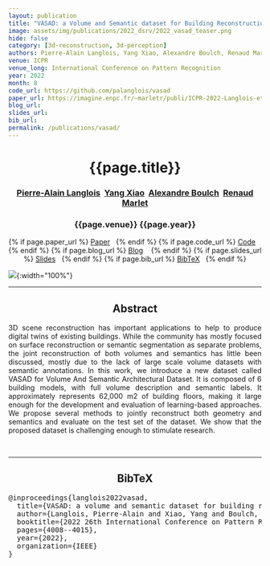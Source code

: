 ```yaml
---
layout: publication
title: "VASAD: a Volume and Semantic dataset for Building Reconstruction from Point Clouds"
image: assets/img/publications/2022_dsrv/2022_vasad_teaser.png
hide: false
category: [3d-reconstruction, 3d-perception]
authors: Pierre-Alain Langlois, Yang Xiao, Alexandre Boulch, Renaud Marlet
venue: ICPR
venue_long: International Conference on Pattern Recognition
year: 2022
month: 8
code_url: https://github.com/palanglois/vasad
paper_url: https://imagine.enpc.fr/~marletr/publi/ICPR-2022-Langlois-et-al.pdf
blog_url:
slides_url:
bib_url:
permalink: /publications/vasad/
---
```


<h1 align="center"> {{page.title}} </h1>
<h3 align="center">  <a href="https://palanglois.github.io/">Pierre-Alain Langlois</a>&nbsp;&nbsp;<a href="https://youngxiao13.github.io/">Yang Xiao</a>&nbsp;&nbsp;<a href="https://boulch.eu/">Alexandre Boulch</a>&nbsp;&nbsp;<a href="http://imagine.enpc.fr/~marletr/">Renaud Marlet</a></h3>


<h3 align="center"> {{page.venue}} {{page.year}} </h3>

<div align="center">
  <p>
    {% if page.paper_url %}
    <a href="{{ page.paper_url }}"><i class="far fa-file-pdf"></i> Paper</a>&nbsp;&nbsp;
    {% endif %}
    {% if page.code_url %}
    <a href="{{ page.code_url }}"><i class="fab fa-github"></i> Code</a> &nbsp;&nbsp;
    {% endif %}
    {% if page.blog_url %}
    <a href="{{ page.blog_url }}"><i class="fab fa-blogger"></i> Blog</a> &nbsp;&nbsp;
    {% endif %}
    {% if page.slides_url %}
    <a href="{{ page.slides_url }}"><i class="far fa-file-pdf"></i> Slides</a>&nbsp;&nbsp;
    {% endif %}
    {% if page.bib_url %}
    <a href="{{ page.bib_url}}"><i class="far fa-file-alt"></i> BibTeX</a>&nbsp;&nbsp;
    {% endif %}
  </p>
</div>


![](../../assets/img/publications/2022_vasad/2022_vasad_teaser.png){:width="100%"}

<hr>

<h2  align="center"> Abstract</h2>

<p align="justify">3D scene reconstruction has important applications to help to produce digital twins of existing buildings. While the community has mostly focused on surface reconstruction or semantic segmentation as separate problems, the joint reconstruction of both volumes and semantics has little been discussed, mostly due to the lack of large scale volume datasets with semantic annotations. In this work, we introduce a new dataset called VASAD for Volume And Semantic Architectural Dataset. It is composed of 6 building models, with full volume description and semantic labels. It approximately represents 62,000 m2 of building floors, making it large enough for the development and evaluation of learning-based approaches. We propose several methods to jointly reconstruct both geometry and semantics and evaluate on the test set of the dataset. We show that the proposed dataset is challenging enough to stimulate research.
</a></p>

<br>

<hr>

<h2  align="center">BibTeX</h2>
<left>
  <pre class="bibtex-box">
@inproceedings{langlois2022vasad,
  title={VASAD: a volume and semantic dataset for building reconstruction from point clouds},
  author={Langlois, Pierre-Alain and Xiao, Yang and Boulch, Alexandre and Marlet, Renaud},
  booktitle={2022 26th International Conference on Pattern Recognition (ICPR)},
  pages={4008--4015},
  year={2022},
  organization={IEEE}
}
</pre>
</left>

<br>
